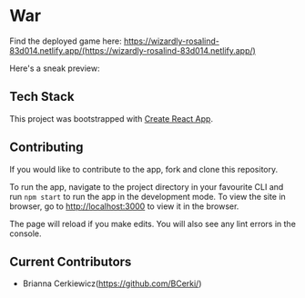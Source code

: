 # War

Find the deployed game here: https://wizardly-rosalind-83d014.netlify.app/(https://wizardly-rosalind-83d014.netlify.app/)

Here's a sneak preview:

## Tech Stack

This project was bootstrapped with [Create React App](https://github.com/facebook/create-react-app).

## Contributing

If you would like to contribute to the app, fork and clone this repository.

To run the app, navigate to the project directory in your favourite CLI and run
`npm start` to run the app in the development mode. To view the site in browser, go to [http://localhost:3000](http://localhost:3000) to view it in the browser.

The page will reload if you make edits.
You will also see any lint errors in the console.

## Current Contributors

- Brianna Cerkiewicz(https://github.com/BCerki/)
